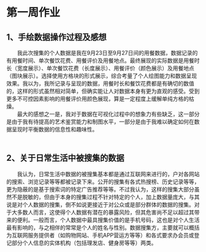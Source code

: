 # 第一周作业

## 1、手绘数据操作过程及感想

　　我此次搜集的个人数据是我在9月23日至9月27日间的用餐数据，数据记录的有用餐时间、单次餐饮花费、用餐评价及用餐地点。最终展现的实际数据是用餐时长（宽度展示）、单次餐饮花费（长度展示）、用餐评价（颜色展示）及用餐地点（图块展示）。选择使用方格块的形式展示，综合考量了个人绘图能力和数据呈现效果。我以为，我所记录与呈现的数据，用餐时长和餐饮花费都是有确切的数值的，这样的形式虽然相对简单，但确实能让人对数据本身有更为直观的感受。受到更多不可控因素影响的用餐评价用颜色展现，算是一定程度上缓解单纯方格的枯燥。<br/>
　　最大的感想之一是，我对于数据在可视化过程中的想象力有些缺乏，这一部分是由于我有待提高的艺术鉴赏能力和制图水平，一部分是由于我难以确定如何在数据呈现时平衡数据的信息性和趣味性。<br/>
　　

## 2、关于日常生活中被搜集的数据
　　我认为，日常生活中数据的被搜集基本都是通过互联网来进行的，户对各网站的搜索、浏览记录等等都被记录下来。公开的搜集有各式热搜榜、历史记录等等，更为隐蔽的是基于搜索词的特定广告推荐等等。不过我认为，这样的搜集大部分虽然不是脱敏的，但由于本身的搜集过程不针对特定的个人，加上数据量庞大，与其说是对个人数据的搜集，倒不如说更接近于对公众或是部分群体的数据的搜集。对于大多数人而言，这使得个人数据有潜在的暴露风险，但其危害尚不足以超过其带来的便利。一般而言，个人数据中最具搜集价值的是手机号码，这也是对个人生活最有影响的，与之相伴的常常是个人的姓名与性别。数据搜集方，主要就可以概括为互联网服务提供者（如购物网站、手机APP营运方等等）和各式要求办会员或登记部分个人信息的实体机构（包括理发店、健身房等等）两类。
